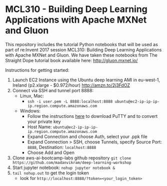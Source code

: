 # MCL310 - Building Deep Learning Applications with Apache MXNet and Gluon

This repository includes the tutorial Python notebooks that will be used as part of re:Invent 2017 session MCL310: Building Deep Learning Applications with Apache MXNet and Gluon. We have taken these notebooks from The Straight Dope tutorial book available here: http://gluon.mxnet.io/ 

Instructions for getting started: 

1. Launch EC2 Instance using the Ubuntu deep learning AMI in eu-west-1, Ireland (p2.xlarge - $0.972/hour) http://amzn.to/2j3FdOZ
2. Connect via SSH and tunnel port 8888:
    * Linux, Mac:
        - `ssh -i user.pem -L 8888:localhost:8888 ubuntu@ec2-ip-ip-ip-ip.region.compute.amazonaws.com`
    * Windows: 
        - Follow the instructions [here](http://docs.aws.amazon.com/AWSEC2/latest/UserGuide/putty.html) to download PuTTY and to convert your private key
        - Host Name: `ubuntu@ec2-ip-ip-ip-ip.region.compute.amazonaws.com`
        - Expand Connection and choose Auth, select your .ppk file
        - Expand Connection > SSH, choose Tunnels, specify Source Port: `8888`, Destination: `localhost:8888`
        - Choose Add and Open
3. Clone aws-ai-bootcamp-labs github repository `git clone https://github.com/madanvikram/deep-learning-workshop`
4. Start jupyter notebook: `nohup jupyter notebook &`
5. `tail nohup.out` to get the login token
    * look for `http://localhost:8888/?token=<your_login_token>`
